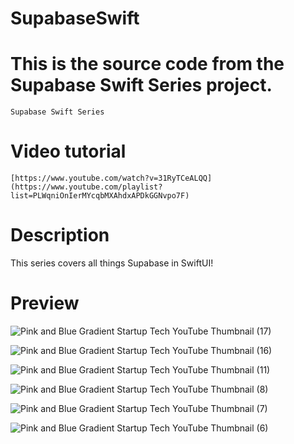 # SupabaseSwift

# This is the source code from the Supabase Swift Series project.
    Supabase Swift Series

# Video tutorial

    [https://www.youtube.com/watch?v=31RyTCeALQQ](https://www.youtube.com/playlist?list=PLWqniOnIerMYcqbMXAhdxAPDkGGNvpo7F)

# Description

This series covers all things Supabase in SwiftUI! 

# Preview

![Pink and Blue Gradient Startup Tech YouTube Thumbnail (17)](https://github.com/MexJason/SupabaseSwift/assets/15134835/9a1ec7bb-cb54-40f3-a7a2-c71bbd649d71)


![Pink and Blue Gradient Startup Tech YouTube Thumbnail (16)](https://github.com/MexJason/SupabaseSwift/assets/15134835/9544685a-fc31-4ceb-bea2-bd044cdc4b04)


![Pink and Blue Gradient Startup Tech YouTube Thumbnail (11)](https://github.com/MexJason/SupabaseSwift/assets/15134835/0ef5b4e8-7723-40e0-952d-e0e7c1dcde7b)


![Pink and Blue Gradient Startup Tech YouTube Thumbnail (8)](https://github.com/MexJason/SupabaseSwift/assets/15134835/839cdcbd-5dff-456b-8a3b-0d26497576ba)


![Pink and Blue Gradient Startup Tech YouTube Thumbnail (7)](https://github.com/MexJason/SupabaseSwift/assets/15134835/ce51abf3-cc1a-4ff8-9c0b-384a4611970b)


![Pink and Blue Gradient Startup Tech YouTube Thumbnail (6)](https://github.com/MexJason/SupabaseSwift/assets/15134835/b559d489-dee4-482b-a61e-4ddde3f547fc)
